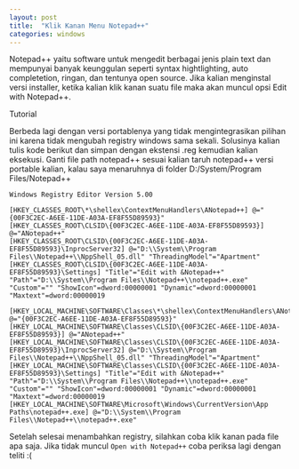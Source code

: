 ```yaml
---
layout: post
title:  "Klik Kanan Menu Notepad++"
categories: windows
---
```


Notepad++ yaitu software untuk mengedit berbagai jenis plain text dan mempunyai banyak keunggulan seperti syntax hightlighting, auto completetion, ringan, dan tentunya open source. Jika kalian menginstal versi installer, ketika kalian klik kanan suatu file maka akan muncul opsi Edit with Notepad++.

<!--more-->

Tutorial

Berbeda lagi dengan versi portablenya yang tidak mengintegrasikan pilihan ini karena tidak mengubah registry windows sama sekali. Solusinya kalian tulis kode berikut dan simpan dengan ekstensi .reg kemudian kalian eksekusi. Ganti file path notepad++ sesuai kalian taruh notepad++ versi portable kalian, kalau saya menaruhnya di folder D:/System/Program Files/Notepad++

```
Windows Registry Editor Version 5.00

[HKEY_CLASSES_ROOT\*\shellex\ContextMenuHandlers\ANotepad++] @="{00F3C2EC-A6EE-11DE-A03A-EF8F55D89593}"
[HKEY_CLASSES_ROOT\CLSID\{00F3C2EC-A6EE-11DE-A03A-EF8F55D89593}] @="ANotepad++"
[HKEY_CLASSES_ROOT\CLSID\{00F3C2EC-A6EE-11DE-A03A-EF8F55D89593}\InprocServer32] @="D:\\System\\Program Files\\Notepad++\\NppShell_05.dll" "ThreadingModel"="Apartment"
[HKEY_CLASSES_ROOT\CLSID\{00F3C2EC-A6EE-11DE-A03A-EF8F55D89593}\Settings] "Title"="Edit with &Notepad++" "Path"="D:\\System\\Program Files\\Notepad++\\notepad++.exe" "Custom"="" "ShowIcon"=dword:00000001 "Dynamic"=dword:00000001 "Maxtext"=dword:00000019

[HKEY_LOCAL_MACHINE\SOFTWARE\Classes\*\shellex\ContextMenuHandlers\ANotepad++] @="{00F3C2EC-A6EE-11DE-A03A-EF8F55D89593}"
[HKEY_LOCAL_MACHINE\SOFTWARE\Classes\CLSID\{00F3C2EC-A6EE-11DE-A03A-EF8F55D89593}] @="ANotepad++"
[HKEY_LOCAL_MACHINE\SOFTWARE\Classes\CLSID\{00F3C2EC-A6EE-11DE-A03A-EF8F55D89593}\InprocServer32] @="D:\\System\\Program Files\\Notepad++\\NppShell_05.dll" "ThreadingModel"="Apartment"
[HKEY_LOCAL_MACHINE\SOFTWARE\Classes\CLSID\{00F3C2EC-A6EE-11DE-A03A-EF8F55D89593}\Settings] "Title"="Edit with &Notepad++" "Path"="D:\\System\\Program Files\\Notepad++\\notepad++.exe" "Custom"="" "ShowIcon"=dword:00000001 "Dynamic"=dword:00000001 "Maxtext"=dword:00000019
[HKEY_LOCAL_MACHINE\SOFTWARE\Microsoft\Windows\CurrentVersion\App Paths\notepad++.exe] @="D:\\System\\Program Files\\Notepad++\\notepad++.exe"
```

Setelah selesai menambahkan registry, silahkan coba klik kanan pada file apa saja. Jika tidak muncul `Open with Notepad++` coba periksa lagi dengan teliti :(
